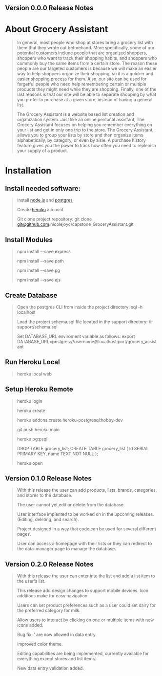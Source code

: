 ## Version 0.0.0 Release Notes
# About Grocery Assistant
>  
>
> In general, most people who shop at stores bring a grocery list with them that they wrote out beforehand. More specifically, some of our potential customers include people that are organized shoppers, shoppers who want to track their shopping habits, and shoppers who commonly buy the same items from a certain store. The reason these people are our targeted customers is because we will make an easier way to help shoppers organize their shopping, so it is a quicker and easier shopping process for them. Also, our site can be used for forgetful people who need help remembering certain or multiple products they might need while they are shopping. Finally, one of the last reasons is that our site will be able to separate shopping by what you prefer to purchase at a given store, instead of having a general list. 
>   
> The Grocery Assistant is a website based list creation and organization system. Just like an online personal assistant, The Grocery Assistant focuses on helping you remember everything on your list and get in only one trip to the store. The Grocery Assistant, allows you to group your lists by store and then organize items alphabetically, by category, or even by aisle. A purchase history feature gives you the power to track how often you need to replenish your supply of a product.  
>
# Installation
## Install needed software:
>
> Install [node.js](https://nodejs.org)
> and [postgres](https://www.postgresql.org/)
>
> Create [heroku](https://signup.heroku.com/login) account
>
> Git clone project repository: git clone git@github.com:nicolejoyc/capstone_GroceryAssistant.git 
>
## Install Modules 
> npm install --save express
>
> npm install --save path 
>
> npm install --save pg 
>
> npm install --save ejs 
>
## Create Database
> Open the postgres CLI from inside the project directory: sql -h localhost 
>
> Load the project schema.sql file located in the support directory: \ir support/schema.sql
>
> Set DATABASE_URL enviroment variable as follows: export DATABASE_URL=postgres://username@localhost:port/grocery_assistant
>
## Run Heroku Local
> heroku local web
>
## Setup Heroku Remote
> heroku login 
>
> heroku create
>
> heroku addons:create heroku-postgresql:hobby-dev 
>
> git push heroku main 
>
> heroku pg:psql
>
> DROP TABLE grocery_list; 
> CREATE TABLE grocery_list (
> id SERIAL PRIMARY KEY,
> name TEXT NOT NULL
> );
>
> heroku open 
>
## Version 0.1.0 Release Notes
>
> With this release the user can add products, lists, brands, categories, and stores to the database.
>
> The user cannot yet edit or delete from the database.
>
> User interface implented to be worked on in the upcoming releases. (Editing, deleting, and search).
>
> Project designed in a way that code can be used for several different pages.
>
> User can access a homepage with their lists or they can redirect to the data-manager page to manage the database.
>
> 
## Version 0.2.0 Release Notes
>
>With this release the user can enter into the list and add a list item to the user's list.
>
>This release add design changes to support mobile devices. Icon additions make for easy navigation.
>
>Users can set product preferences such as a user could set dairy for the preferred category for milk.
>
>Allow users to interact by clicking on one or multiple items with new icons added.
>
>Bug fix: ' are now allowed in data entry.
>
>Improved color theme.
>
>Editing capabilities are being implemented, currently available for everything except stores and list items.
>
>New data entry validation added.
>
>
